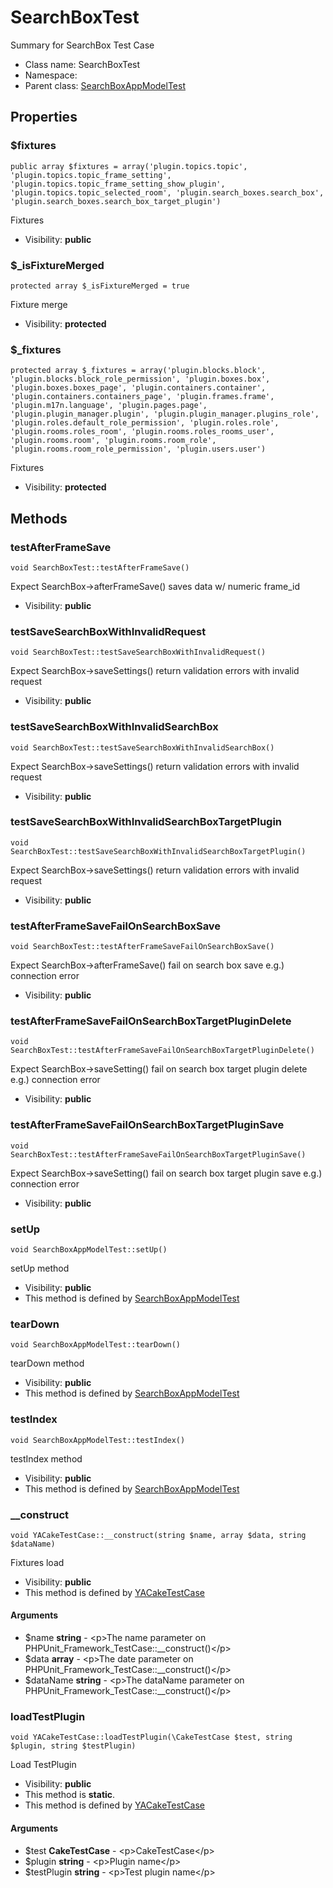 SearchBoxTest
===============

Summary for SearchBox Test Case




* Class name: SearchBoxTest
* Namespace: 
* Parent class: [SearchBoxAppModelTest](SearchBoxAppModelTest.md)





Properties
----------


### $fixtures

    public array $fixtures = array('plugin.topics.topic', 'plugin.topics.topic_frame_setting', 'plugin.topics.topic_frame_setting_show_plugin', 'plugin.topics.topic_selected_room', 'plugin.search_boxes.search_box', 'plugin.search_boxes.search_box_target_plugin')

Fixtures



* Visibility: **public**


### $_isFixtureMerged

    protected array $_isFixtureMerged = true

Fixture merge



* Visibility: **protected**


### $_fixtures

    protected array $_fixtures = array('plugin.blocks.block', 'plugin.blocks.block_role_permission', 'plugin.boxes.box', 'plugin.boxes.boxes_page', 'plugin.containers.container', 'plugin.containers.containers_page', 'plugin.frames.frame', 'plugin.m17n.language', 'plugin.pages.page', 'plugin.plugin_manager.plugin', 'plugin.plugin_manager.plugins_role', 'plugin.roles.default_role_permission', 'plugin.roles.role', 'plugin.rooms.roles_room', 'plugin.rooms.roles_rooms_user', 'plugin.rooms.room', 'plugin.rooms.room_role', 'plugin.rooms.room_role_permission', 'plugin.users.user')

Fixtures



* Visibility: **protected**


Methods
-------


### testAfterFrameSave

    void SearchBoxTest::testAfterFrameSave()

Expect SearchBox->afterFrameSave() saves data w/ numeric frame_id



* Visibility: **public**




### testSaveSearchBoxWithInvalidRequest

    void SearchBoxTest::testSaveSearchBoxWithInvalidRequest()

Expect SearchBox->saveSettings() return validation errors with invalid request



* Visibility: **public**




### testSaveSearchBoxWithInvalidSearchBox

    void SearchBoxTest::testSaveSearchBoxWithInvalidSearchBox()

Expect SearchBox->saveSettings() return validation errors with invalid request



* Visibility: **public**




### testSaveSearchBoxWithInvalidSearchBoxTargetPlugin

    void SearchBoxTest::testSaveSearchBoxWithInvalidSearchBoxTargetPlugin()

Expect SearchBox->saveSettings() return validation errors with invalid request



* Visibility: **public**




### testAfterFrameSaveFailOnSearchBoxSave

    void SearchBoxTest::testAfterFrameSaveFailOnSearchBoxSave()

Expect SearchBox->afterFrameSave() fail on search box save
e.g.) connection error



* Visibility: **public**




### testAfterFrameSaveFailOnSearchBoxTargetPluginDelete

    void SearchBoxTest::testAfterFrameSaveFailOnSearchBoxTargetPluginDelete()

Expect SearchBox->saveSetting() fail on search box target plugin delete
e.g.) connection error



* Visibility: **public**




### testAfterFrameSaveFailOnSearchBoxTargetPluginSave

    void SearchBoxTest::testAfterFrameSaveFailOnSearchBoxTargetPluginSave()

Expect SearchBox->saveSetting() fail on search box target plugin save
e.g.) connection error



* Visibility: **public**




### setUp

    void SearchBoxAppModelTest::setUp()

setUp method



* Visibility: **public**
* This method is defined by [SearchBoxAppModelTest](SearchBoxAppModelTest.md)




### tearDown

    void SearchBoxAppModelTest::tearDown()

tearDown method



* Visibility: **public**
* This method is defined by [SearchBoxAppModelTest](SearchBoxAppModelTest.md)




### testIndex

    void SearchBoxAppModelTest::testIndex()

testIndex method



* Visibility: **public**
* This method is defined by [SearchBoxAppModelTest](SearchBoxAppModelTest.md)




### __construct

    void YACakeTestCase::__construct(string $name, array $data, string $dataName)

Fixtures load



* Visibility: **public**
* This method is defined by [YACakeTestCase](YACakeTestCase.md)


#### Arguments
* $name **string** - &lt;p&gt;The name parameter on PHPUnit_Framework_TestCase::__construct()&lt;/p&gt;
* $data **array** - &lt;p&gt;The date parameter on PHPUnit_Framework_TestCase::__construct()&lt;/p&gt;
* $dataName **string** - &lt;p&gt;The dataName parameter on PHPUnit_Framework_TestCase::__construct()&lt;/p&gt;



### loadTestPlugin

    void YACakeTestCase::loadTestPlugin(\CakeTestCase $test, string $plugin, string $testPlugin)

Load TestPlugin



* Visibility: **public**
* This method is **static**.
* This method is defined by [YACakeTestCase](YACakeTestCase.md)


#### Arguments
* $test **CakeTestCase** - &lt;p&gt;CakeTestCase&lt;/p&gt;
* $plugin **string** - &lt;p&gt;Plugin name&lt;/p&gt;
* $testPlugin **string** - &lt;p&gt;Test plugin name&lt;/p&gt;


